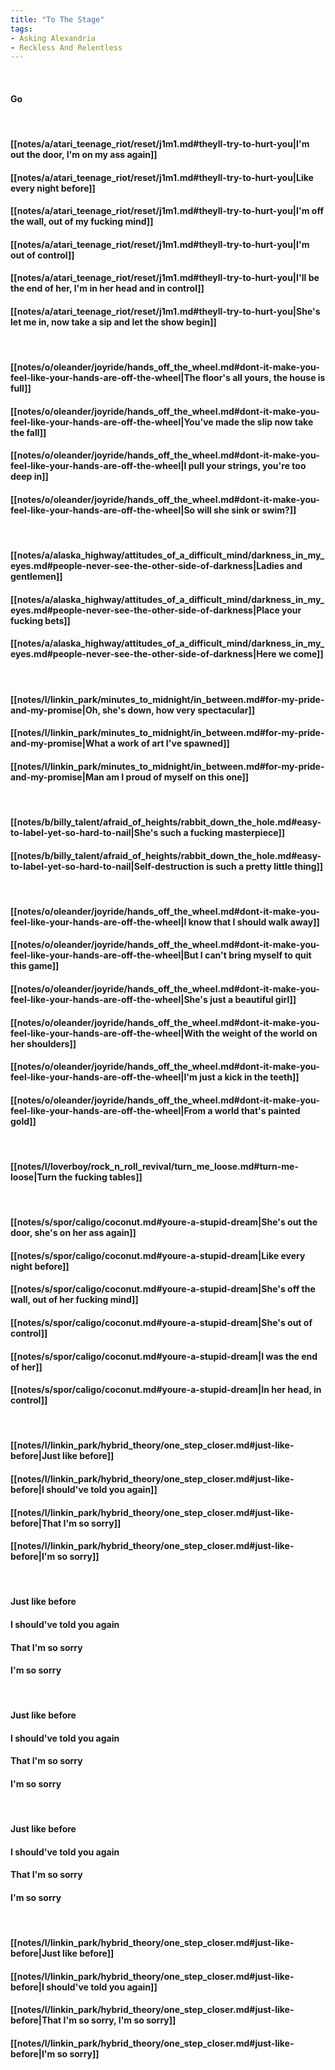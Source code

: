 ```yaml
---
title: "To The Stage"
tags:
- Asking Alexandria
- Reckless And Relentless
---
```

&nbsp;
#### Go
&nbsp;
#### [[notes/a/atari_teenage_riot/reset/j1m1.md#theyll-try-to-hurt-you|I'm out the door, I'm on my ass again]]
#### [[notes/a/atari_teenage_riot/reset/j1m1.md#theyll-try-to-hurt-you|Like every night before]]
#### [[notes/a/atari_teenage_riot/reset/j1m1.md#theyll-try-to-hurt-you|I'm off the wall, out of my fucking mind]]
#### [[notes/a/atari_teenage_riot/reset/j1m1.md#theyll-try-to-hurt-you|I'm out of control]]
#### [[notes/a/atari_teenage_riot/reset/j1m1.md#theyll-try-to-hurt-you|I'll be the end of her, I'm in her head and in control]]
#### [[notes/a/atari_teenage_riot/reset/j1m1.md#theyll-try-to-hurt-you|She's let me in, now take a sip and let the show begin]]
&nbsp;
#### [[notes/o/oleander/joyride/hands_off_the_wheel.md#dont-it-make-you-feel-like-your-hands-are-off-the-wheel|The floor's all yours, the house is full]]
#### [[notes/o/oleander/joyride/hands_off_the_wheel.md#dont-it-make-you-feel-like-your-hands-are-off-the-wheel|You've made the slip now take the fall]]
#### [[notes/o/oleander/joyride/hands_off_the_wheel.md#dont-it-make-you-feel-like-your-hands-are-off-the-wheel|I pull your strings, you're too deep in]]
#### [[notes/o/oleander/joyride/hands_off_the_wheel.md#dont-it-make-you-feel-like-your-hands-are-off-the-wheel|So will she sink or swim?]]
&nbsp;
#### [[notes/a/alaska_highway/attitudes_of_a_difficult_mind/darkness_in_my_eyes.md#people-never-see-the-other-side-of-darkness|Ladies and gentlemen]]
#### [[notes/a/alaska_highway/attitudes_of_a_difficult_mind/darkness_in_my_eyes.md#people-never-see-the-other-side-of-darkness|Place your fucking bets]]
#### [[notes/a/alaska_highway/attitudes_of_a_difficult_mind/darkness_in_my_eyes.md#people-never-see-the-other-side-of-darkness|Here we come]]
&nbsp;
#### [[notes/l/linkin_park/minutes_to_midnight/in_between.md#for-my-pride-and-my-promise|Oh, she's down, how very spectacular]]
#### [[notes/l/linkin_park/minutes_to_midnight/in_between.md#for-my-pride-and-my-promise|What a work of art I've spawned]]
#### [[notes/l/linkin_park/minutes_to_midnight/in_between.md#for-my-pride-and-my-promise|Man am I proud of myself on this one]]
&nbsp;
#### [[notes/b/billy_talent/afraid_of_heights/rabbit_down_the_hole.md#easy-to-label-yet-so-hard-to-nail|She's such a fucking masterpiece]]
#### [[notes/b/billy_talent/afraid_of_heights/rabbit_down_the_hole.md#easy-to-label-yet-so-hard-to-nail|Self-destruction is such a pretty little thing]]
&nbsp;
#### [[notes/o/oleander/joyride/hands_off_the_wheel.md#dont-it-make-you-feel-like-your-hands-are-off-the-wheel|I know that I should walk away]]
#### [[notes/o/oleander/joyride/hands_off_the_wheel.md#dont-it-make-you-feel-like-your-hands-are-off-the-wheel|But I can't bring myself to quit this game]]
#### [[notes/o/oleander/joyride/hands_off_the_wheel.md#dont-it-make-you-feel-like-your-hands-are-off-the-wheel|She's just a beautiful girl]]
#### [[notes/o/oleander/joyride/hands_off_the_wheel.md#dont-it-make-you-feel-like-your-hands-are-off-the-wheel|With the weight of the world on her shoulders]]
#### [[notes/o/oleander/joyride/hands_off_the_wheel.md#dont-it-make-you-feel-like-your-hands-are-off-the-wheel|I'm just a kick in the teeth]]
#### [[notes/o/oleander/joyride/hands_off_the_wheel.md#dont-it-make-you-feel-like-your-hands-are-off-the-wheel|From a world that's painted gold]]
&nbsp;
#### [[notes/l/loverboy/rock_n_roll_revival/turn_me_loose.md#turn-me-loose|Turn the fucking tables]]
&nbsp;
#### [[notes/s/spor/caligo/coconut.md#youre-a-stupid-dream|She's out the door, she's on her ass again]]
#### [[notes/s/spor/caligo/coconut.md#youre-a-stupid-dream|Like every night before]]
#### [[notes/s/spor/caligo/coconut.md#youre-a-stupid-dream|She's off the wall, out of her fucking mind]]
#### [[notes/s/spor/caligo/coconut.md#youre-a-stupid-dream|She's out of control]]
#### [[notes/s/spor/caligo/coconut.md#youre-a-stupid-dream|I was the end of her]]
#### [[notes/s/spor/caligo/coconut.md#youre-a-stupid-dream|In her head, in control]]
&nbsp;
#### [[notes/l/linkin_park/hybrid_theory/one_step_closer.md#just-like-before|Just like before]]
#### [[notes/l/linkin_park/hybrid_theory/one_step_closer.md#just-like-before|I should've told you again]]
#### [[notes/l/linkin_park/hybrid_theory/one_step_closer.md#just-like-before|That I'm so sorry]]
#### [[notes/l/linkin_park/hybrid_theory/one_step_closer.md#just-like-before|I'm so sorry]]
&nbsp;
#### Just like before
#### I should've told you again
#### That I'm so sorry
#### I'm so sorry
&nbsp;
#### Just like before
#### I should've told you again
#### That I'm so sorry
#### I'm so sorry
&nbsp;
#### Just like before
#### I should've told you again
#### That I'm so sorry
#### I'm so sorry
&nbsp;
#### [[notes/l/linkin_park/hybrid_theory/one_step_closer.md#just-like-before|Just like before]]
#### [[notes/l/linkin_park/hybrid_theory/one_step_closer.md#just-like-before|I should've told you again]]
#### [[notes/l/linkin_park/hybrid_theory/one_step_closer.md#just-like-before|That I'm so sorry, I'm so sorry]]
#### [[notes/l/linkin_park/hybrid_theory/one_step_closer.md#just-like-before|I'm so sorry]]

